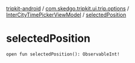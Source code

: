 [tripkit-android](../../index.md) / [com.skedgo.tripkit.ui.trip.options](../index.md) / [InterCityTimePickerViewModel](index.md) / [selectedPosition](./selected-position.md)

# selectedPosition

`open fun selectedPosition(): ObservableInt!`